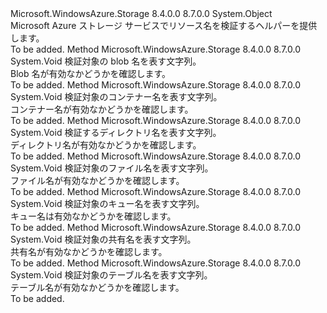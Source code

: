 <Type Name="NameValidator" FullName="Microsoft.WindowsAzure.Storage.NameValidator">
  <TypeSignature Language="C#" Value="public static class NameValidator" />
  <TypeSignature Language="ILAsm" Value=".class public auto ansi abstract sealed beforefieldinit NameValidator extends System.Object" />
  <TypeSignature Language="DocId" Value="T:Microsoft.WindowsAzure.Storage.NameValidator" />
  <TypeSignature Language="VB.NET" Value="Public Class NameValidator" />
  <TypeSignature Language="F#" Value="type NameValidator = class" />
  <AssemblyInfo>
    <AssemblyName>Microsoft.WindowsAzure.Storage</AssemblyName>
    <AssemblyVersion>8.4.0.0</AssemblyVersion>
    <AssemblyVersion>8.7.0.0</AssemblyVersion>
  </AssemblyInfo>
  <Base>
    <BaseTypeName>System.Object</BaseTypeName>
  </Base>
  <Interfaces />
  <Docs>
    <summary>
            Microsoft Azure ストレージ サービスでリソース名を検証するヘルパーを提供します。
            </summary>
    <remarks>To be added.</remarks>
  </Docs>
  <Members>
    <Member MemberName="ValidateBlobName">
      <MemberSignature Language="C#" Value="public static void ValidateBlobName (string blobName);" />
      <MemberSignature Language="ILAsm" Value=".method public static hidebysig void ValidateBlobName(string blobName) cil managed" />
      <MemberSignature Language="DocId" Value="M:Microsoft.WindowsAzure.Storage.NameValidator.ValidateBlobName(System.String)" />
      <MemberSignature Language="VB.NET" Value="Public Shared Sub ValidateBlobName (blobName As String)" />
      <MemberSignature Language="F#" Value="static member ValidateBlobName : string -&gt; unit" Usage="Microsoft.WindowsAzure.Storage.NameValidator.ValidateBlobName blobName" />
      <MemberType>Method</MemberType>
      <AssemblyInfo>
        <AssemblyName>Microsoft.WindowsAzure.Storage</AssemblyName>
        <AssemblyVersion>8.4.0.0</AssemblyVersion>
        <AssemblyVersion>8.7.0.0</AssemblyVersion>
      </AssemblyInfo>
      <ReturnValue>
        <ReturnType>System.Void</ReturnType>
      </ReturnValue>
      <Parameters>
        <Parameter Name="blobName" Type="System.String" />
      </Parameters>
      <Docs>
        <param name="blobName">検証対象の blob 名を表す文字列。</param>
        <summary>
            Blob 名が有効なかどうかを確認します。
            </summary>
        <remarks>To be added.</remarks>
      </Docs>
    </Member>
    <Member MemberName="ValidateContainerName">
      <MemberSignature Language="C#" Value="public static void ValidateContainerName (string containerName);" />
      <MemberSignature Language="ILAsm" Value=".method public static hidebysig void ValidateContainerName(string containerName) cil managed" />
      <MemberSignature Language="DocId" Value="M:Microsoft.WindowsAzure.Storage.NameValidator.ValidateContainerName(System.String)" />
      <MemberSignature Language="VB.NET" Value="Public Shared Sub ValidateContainerName (containerName As String)" />
      <MemberSignature Language="F#" Value="static member ValidateContainerName : string -&gt; unit" Usage="Microsoft.WindowsAzure.Storage.NameValidator.ValidateContainerName containerName" />
      <MemberType>Method</MemberType>
      <AssemblyInfo>
        <AssemblyName>Microsoft.WindowsAzure.Storage</AssemblyName>
        <AssemblyVersion>8.4.0.0</AssemblyVersion>
        <AssemblyVersion>8.7.0.0</AssemblyVersion>
      </AssemblyInfo>
      <ReturnValue>
        <ReturnType>System.Void</ReturnType>
      </ReturnValue>
      <Parameters>
        <Parameter Name="containerName" Type="System.String" />
      </Parameters>
      <Docs>
        <param name="containerName">検証対象のコンテナー名を表す文字列。</param>
        <summary>
            コンテナー名が有効なかどうかを確認します。
            </summary>
        <remarks>To be added.</remarks>
      </Docs>
    </Member>
    <Member MemberName="ValidateDirectoryName">
      <MemberSignature Language="C#" Value="public static void ValidateDirectoryName (string directoryName);" />
      <MemberSignature Language="ILAsm" Value=".method public static hidebysig void ValidateDirectoryName(string directoryName) cil managed" />
      <MemberSignature Language="DocId" Value="M:Microsoft.WindowsAzure.Storage.NameValidator.ValidateDirectoryName(System.String)" />
      <MemberSignature Language="VB.NET" Value="Public Shared Sub ValidateDirectoryName (directoryName As String)" />
      <MemberSignature Language="F#" Value="static member ValidateDirectoryName : string -&gt; unit" Usage="Microsoft.WindowsAzure.Storage.NameValidator.ValidateDirectoryName directoryName" />
      <MemberType>Method</MemberType>
      <AssemblyInfo>
        <AssemblyName>Microsoft.WindowsAzure.Storage</AssemblyName>
        <AssemblyVersion>8.4.0.0</AssemblyVersion>
        <AssemblyVersion>8.7.0.0</AssemblyVersion>
      </AssemblyInfo>
      <ReturnValue>
        <ReturnType>System.Void</ReturnType>
      </ReturnValue>
      <Parameters>
        <Parameter Name="directoryName" Type="System.String" />
      </Parameters>
      <Docs>
        <param name="directoryName">検証するディレクトリ名を表す文字列。</param>
        <summary>
            ディレクトリ名が有効なかどうかを確認します。
            </summary>
        <remarks>To be added.</remarks>
      </Docs>
    </Member>
    <Member MemberName="ValidateFileName">
      <MemberSignature Language="C#" Value="public static void ValidateFileName (string fileName);" />
      <MemberSignature Language="ILAsm" Value=".method public static hidebysig void ValidateFileName(string fileName) cil managed" />
      <MemberSignature Language="DocId" Value="M:Microsoft.WindowsAzure.Storage.NameValidator.ValidateFileName(System.String)" />
      <MemberSignature Language="VB.NET" Value="Public Shared Sub ValidateFileName (fileName As String)" />
      <MemberSignature Language="F#" Value="static member ValidateFileName : string -&gt; unit" Usage="Microsoft.WindowsAzure.Storage.NameValidator.ValidateFileName fileName" />
      <MemberType>Method</MemberType>
      <AssemblyInfo>
        <AssemblyName>Microsoft.WindowsAzure.Storage</AssemblyName>
        <AssemblyVersion>8.4.0.0</AssemblyVersion>
        <AssemblyVersion>8.7.0.0</AssemblyVersion>
      </AssemblyInfo>
      <ReturnValue>
        <ReturnType>System.Void</ReturnType>
      </ReturnValue>
      <Parameters>
        <Parameter Name="fileName" Type="System.String" />
      </Parameters>
      <Docs>
        <param name="fileName">検証対象のファイル名を表す文字列。</param>
        <summary>
            ファイル名が有効なかどうかを確認します。
            </summary>
        <remarks>To be added.</remarks>
      </Docs>
    </Member>
    <Member MemberName="ValidateQueueName">
      <MemberSignature Language="C#" Value="public static void ValidateQueueName (string queueName);" />
      <MemberSignature Language="ILAsm" Value=".method public static hidebysig void ValidateQueueName(string queueName) cil managed" />
      <MemberSignature Language="DocId" Value="M:Microsoft.WindowsAzure.Storage.NameValidator.ValidateQueueName(System.String)" />
      <MemberSignature Language="VB.NET" Value="Public Shared Sub ValidateQueueName (queueName As String)" />
      <MemberSignature Language="F#" Value="static member ValidateQueueName : string -&gt; unit" Usage="Microsoft.WindowsAzure.Storage.NameValidator.ValidateQueueName queueName" />
      <MemberType>Method</MemberType>
      <AssemblyInfo>
        <AssemblyName>Microsoft.WindowsAzure.Storage</AssemblyName>
        <AssemblyVersion>8.4.0.0</AssemblyVersion>
        <AssemblyVersion>8.7.0.0</AssemblyVersion>
      </AssemblyInfo>
      <ReturnValue>
        <ReturnType>System.Void</ReturnType>
      </ReturnValue>
      <Parameters>
        <Parameter Name="queueName" Type="System.String" />
      </Parameters>
      <Docs>
        <param name="queueName">検証対象のキュー名を表す文字列。</param>
        <summary>
            キュー名は有効なかどうかを確認します。
            </summary>
        <remarks>To be added.</remarks>
      </Docs>
    </Member>
    <Member MemberName="ValidateShareName">
      <MemberSignature Language="C#" Value="public static void ValidateShareName (string shareName);" />
      <MemberSignature Language="ILAsm" Value=".method public static hidebysig void ValidateShareName(string shareName) cil managed" />
      <MemberSignature Language="DocId" Value="M:Microsoft.WindowsAzure.Storage.NameValidator.ValidateShareName(System.String)" />
      <MemberSignature Language="VB.NET" Value="Public Shared Sub ValidateShareName (shareName As String)" />
      <MemberSignature Language="F#" Value="static member ValidateShareName : string -&gt; unit" Usage="Microsoft.WindowsAzure.Storage.NameValidator.ValidateShareName shareName" />
      <MemberType>Method</MemberType>
      <AssemblyInfo>
        <AssemblyName>Microsoft.WindowsAzure.Storage</AssemblyName>
        <AssemblyVersion>8.4.0.0</AssemblyVersion>
        <AssemblyVersion>8.7.0.0</AssemblyVersion>
      </AssemblyInfo>
      <ReturnValue>
        <ReturnType>System.Void</ReturnType>
      </ReturnValue>
      <Parameters>
        <Parameter Name="shareName" Type="System.String" />
      </Parameters>
      <Docs>
        <param name="shareName">検証対象の共有名を表す文字列。</param>
        <summary>
            共有名が有効なかどうかを確認します。
            </summary>
        <remarks>To be added.</remarks>
      </Docs>
    </Member>
    <Member MemberName="ValidateTableName">
      <MemberSignature Language="C#" Value="public static void ValidateTableName (string tableName);" />
      <MemberSignature Language="ILAsm" Value=".method public static hidebysig void ValidateTableName(string tableName) cil managed" />
      <MemberSignature Language="DocId" Value="M:Microsoft.WindowsAzure.Storage.NameValidator.ValidateTableName(System.String)" />
      <MemberSignature Language="VB.NET" Value="Public Shared Sub ValidateTableName (tableName As String)" />
      <MemberSignature Language="F#" Value="static member ValidateTableName : string -&gt; unit" Usage="Microsoft.WindowsAzure.Storage.NameValidator.ValidateTableName tableName" />
      <MemberType>Method</MemberType>
      <AssemblyInfo>
        <AssemblyName>Microsoft.WindowsAzure.Storage</AssemblyName>
        <AssemblyVersion>8.4.0.0</AssemblyVersion>
        <AssemblyVersion>8.7.0.0</AssemblyVersion>
      </AssemblyInfo>
      <ReturnValue>
        <ReturnType>System.Void</ReturnType>
      </ReturnValue>
      <Parameters>
        <Parameter Name="tableName" Type="System.String" />
      </Parameters>
      <Docs>
        <param name="tableName">検証対象のテーブル名を表す文字列。</param>
        <summary>
            テーブル名が有効なかどうかを確認します。
            </summary>
        <remarks>To be added.</remarks>
      </Docs>
    </Member>
  </Members>
</Type>